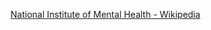 ﻿[National Institute of Mental Health - Wikipedia](https://en.wikipedia.org/wiki/National_Institute_of_Mental_Health)